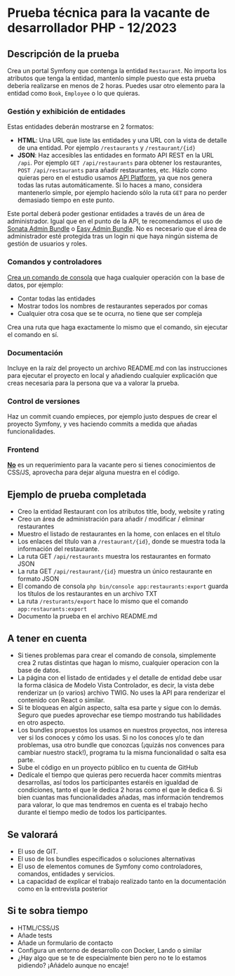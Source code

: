 # Prueba técnica para la vacante de desarrollador PHP - 12/2023

## Descripción de la prueba

Crea un portal Symfony que contenga la entidad `Restaurant`. No importa los atributos que tenga la entidad, mantenlo simple puesto que esta prueba deberia realizarse en menos de 2 horas. Puedes usar otro elemento para la entidad como `Book`, `Employee` o lo que quieras.

### Gestión y exhibición de entidades

Estas entidades deberán mostrarse en 2 formatos:

* **HTML**: Una URL que liste las entidades y una URL con la vista de detalle de una entidad. Por ejemplo `/restaurants` y `/restaurant/{id}`
* **JSON**: Haz accesibles las entidades en formato API REST en la URL `/api`. Por ejemplo `GET /api/restaurants` para obtener los restaurantes, `POST /api/restaurants` para añadir restaurantes, etc. Házlo como quieras pero en el estudio usamos [API Platform](https://api-platform.com/docs/core/getting-started/), ya que nos genera todas las rutas automáticamente. Si lo haces a mano, considera mantenerlo simple, por ejemplo haciendo sólo la ruta `GET` para no perder demasiado tiempo en este punto.

Este portal deberá poder gestionar entidades a través de un área de administrador. Igual que en el punto de la API, te recomendamos el uso de [Sonata Admin Bundle](https://symfony.com/bundles/SonataAdminBundle/current/index.html) o [Easy Admin Bundle](https://symfony.com/bundles/EasyAdminBundle/4.x/index.html). No es necesario que el área de administrador esté protegida tras un login ni que haya ningún sistema de gestión de usuarios y roles.

### Comandos y controladores

[Crea un comando de consola](https://symfony.com/doc/current/console.html#creating-a-command) que haga cualquier operación con la base de datos, por ejemplo:

* Contar todas las entidades
* Mostrar todos los nombres de restaurantes seperados por comas
* Cualquier otra cosa que se te ocurra, no tiene que ser compleja

Crea una ruta que haga exactamente lo mismo que el comando, sin ejecutar el comando en sí.

### Documentación

Incluye en la raíz del proyecto un archivo README.md con las instrucciones para ejecutar el proyecto en local y añadiendo cualquier explicación que creas necesaria para la persona que va a valorar la prueba.

### Control de versiones

Haz un commit cuando empieces, por ejemplo justo despues de crear el proyecto Symfony, y ves haciendo commits a medida que añadas funcionalidades.

### Frontend

**<ins>No</ins>** es un requerimiento para la vacante pero si tienes conocimientos de CSS/JS, aprovecha para dejar alguna muestra en el código.

## Ejemplo de prueba completada

* Creo la entidad Restaurant con los atributos title, body, website y rating
* Creo un área de administración para añadir / modificar / eliminar restaurantes
* Muestro el listado de restaurantes en la home, con enlaces en el título
* Los enlaces del título van a `/restaurant/{id}`, donde se muestra toda la información del restaurante.
* La ruta GET `/api/restaurants` muestra los restaurantes en formato JSON
* La ruta GET `/api/restaurant/{id}` muestra un único restaurante en formato JSON
* El comando de consola `php bin/console app:restaurants:export` guarda los títulos de los restaurantes en un archivo TXT
* La ruta `/resturants/export` hace lo mismo que el comando `app:restaurants:export`
* Documento la prueba en el archivo README.md

## A tener en cuenta

* Si tienes problemas para crear el comando de consola, simplemente crea 2 rutas distintas que hagan lo mismo, cualquier operacion con la base de datos.
* La página con el listado de entidades y el detalle de entidad debe usar la forma clásica de Modelo Vista Controlador, es decir, la vista debe renderizar un (o varios) archivo TWIG. No uses la API para renderizar el contenido con React o similar.
* Si te bloqueas en algún aspecto, salta esa parte y sigue con lo demás. Seguro que puedes aprovechar ese tiempo mostrando tus habilidades en otro aspecto.
* Los bundles propuestos los usamos en nuestros proyectos, nos interesa ver si los conoces y cómo los usas. Si no los conoces y/o te dan problemas, usa otro bundle que conozcas (¡quizás nos convences para cambiar nuestro stack!), programa tu la misma funcionalidad o salta esa parte.
* Sube el código en un proyecto público en tu cuenta de GitHub
* Dedícale el tiempo que quieras pero recuerda hacer commits mientras desarrollas, así todos los participantes estaréis en igualdad de condiciones, tanto el que le dedica 2 horas como el que le dedica 6. Si bien cuantas mas funcionalidades añadas, mas información tendremos para valorar, lo que mas tendremos en cuenta es el trabajo hecho durante el tiempo medio de todos los participantes.

## Se valorará

* El uso de GIT.
* El uso de los bundles especificados o soluciones alternativas
* El uso de elementos comunes de Symfony como controladores, comandos, entidades y servicios.
* La capacidad de explicar el trabajo realizado tanto en la documentación como en la entrevista posterior

## Si te sobra tiempo

* HTML/CSS/JS
* Añade tests
* Añade un formulario de contacto
* Configura un entorno de desarrollo con Docker, Lando o similar
* ¿Hay algo que se te de especialmente bien pero no te lo estamos pidiendo? ¡Añádelo aunque no encaje!

